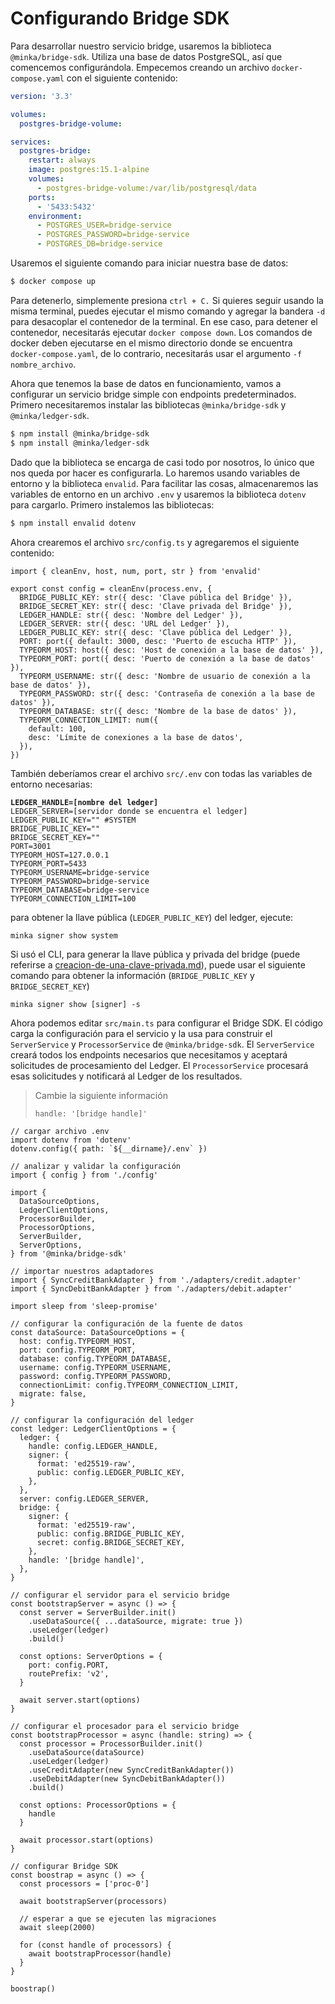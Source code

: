 # Configurando Bridge SDK

Para desarrollar nuestro servicio bridge, usaremos la biblioteca `@minka/bridge-sdk`. Utiliza una base de datos PostgreSQL, así que comencemos configurándola. Empecemos creando un archivo `docker-compose.yaml` con el siguiente contenido:

```yaml
version: '3.3'

volumes:
  postgres-bridge-volume:

services:
  postgres-bridge:
    restart: always
    image: postgres:15.1-alpine
    volumes:
      - postgres-bridge-volume:/var/lib/postgresql/data
    ports:
      - '5433:5432'
    environment:
      - POSTGRES_USER=bridge-service
      - POSTGRES_PASSWORD=bridge-service
      - POSTGRES_DB=bridge-service
```

Usaremos el siguiente comando para iniciar nuestra base de datos:

```bash
$ docker compose up
```

Para detenerlo, simplemente presiona `ctrl + C.` Si quieres seguir usando la misma terminal, puedes ejecutar el mismo comando y agregar la bandera `-d` para desacoplar el contenedor de la terminal. En ese caso, para detener el contenedor, necesitarás ejecutar `docker compose down`. Los comandos de docker deben ejecutarse en el mismo directorio donde se encuentra `docker-compose.yaml`, de lo contrario, necesitarás usar el argumento `-f nombre_archivo`.

Ahora que tenemos la base de datos en funcionamiento, vamos a configurar un servicio bridge simple con endpoints predeterminados. Primero necesitaremos instalar las bibliotecas `@minka/bridge-sdk` y `@minka/ledger-sdk`.

```bash
$ npm install @minka/bridge-sdk
$ npm install @minka/ledger-sdk
```

Dado que la biblioteca se encarga de casi todo por nosotros, lo único que nos queda por hacer es configurarla. Lo haremos usando variables de entorno y la biblioteca `envalid`. Para facilitar las cosas, almacenaremos las variables de entorno en un archivo `.env` y usaremos la biblioteca `dotenv` para cargarlo. Primero instalemos las bibliotecas:

```bash
$ npm install envalid dotenv
```

Ahora crearemos el archivo `src/config.ts` y agregaremos el siguiente contenido:

```tsx
import { cleanEnv, host, num, port, str } from 'envalid'

export const config = cleanEnv(process.env, {
  BRIDGE_PUBLIC_KEY: str({ desc: 'Clave pública del Bridge' }),
  BRIDGE_SECRET_KEY: str({ desc: 'Clave privada del Bridge' }),
  LEDGER_HANDLE: str({ desc: 'Nombre del Ledger' }),
  LEDGER_SERVER: str({ desc: 'URL del Ledger' }),
  LEDGER_PUBLIC_KEY: str({ desc: 'Clave pública del Ledger' }),
  PORT: port({ default: 3000, desc: 'Puerto de escucha HTTP' }),
  TYPEORM_HOST: host({ desc: 'Host de conexión a la base de datos' }),
  TYPEORM_PORT: port({ desc: 'Puerto de conexión a la base de datos' }),
  TYPEORM_USERNAME: str({ desc: 'Nombre de usuario de conexión a la base de datos' }),
  TYPEORM_PASSWORD: str({ desc: 'Contraseña de conexión a la base de datos' }),
  TYPEORM_DATABASE: str({ desc: 'Nombre de la base de datos' }),
  TYPEORM_CONNECTION_LIMIT: num({
    default: 100,
    desc: 'Límite de conexiones a la base de datos',
  }),
})
```

También deberíamos crear el archivo `src/.env` con todas las variables de entorno necesarias:

<pre><code><strong>LEDGER_HANDLE=[nombre del ledger]
</strong>LEDGER_SERVER=[servidor donde se encuentra el ledger]
LEDGER_PUBLIC_KEY="" #SYSTEM
BRIDGE_PUBLIC_KEY="" 
BRIDGE_SECRET_KEY="" 
PORT=3001
TYPEORM_HOST=127.0.0.1
TYPEORM_PORT=5433
TYPEORM_USERNAME=bridge-service
TYPEORM_PASSWORD=bridge-service
TYPEORM_DATABASE=bridge-service
TYPEORM_CONNECTION_LIMIT=100
</code></pre>

para obtener la llave pública (`LEDGER_PUBLIC_KEY`) del ledger, ejecute:&#x20;

```
minka signer show system
```

Si usó el CLI, para generar la llave pública y privada del bridge (puede referirse a [creacion-de-una-clave-privada.md](../integrando-con-un-riel-de-sistema-de-pago-de-tiempo-real/creacion-de-una-clave-privada.md "mention")), puede usar el siguiente comando para obtener la información (`BRIDGE_PUBLIC_KEY` y `BRIDGE_SECRET_KEY`)&#x20;

```
minka signer show [signer] -s
```

Ahora podemos editar `src/main.ts` para configurar el Bridge SDK. El código carga la configuración para el servicio y la usa para construir el `ServerService` y `ProcessorService` de `@minka/bridge-sdk`. El `ServerService` creará todos los endpoints necesarios que necesitamos y aceptará solicitudes de procesamiento del Ledger. El `ProcessorService` procesará esas solicitudes y notificará al Ledger de los resultados.

> Cambie la siguiente información
>
> ```
> handle: '[bridge handle]'
> ```



```tsx
// cargar archivo .env
import dotenv from 'dotenv'
dotenv.config({ path: `${__dirname}/.env` })

// analizar y validar la configuración
import { config } from './config'

import {
  DataSourceOptions,
  LedgerClientOptions,
  ProcessorBuilder,
  ProcessorOptions,
  ServerBuilder,
  ServerOptions,
} from '@minka/bridge-sdk'

// importar nuestros adaptadores
import { SyncCreditBankAdapter } from './adapters/credit.adapter'
import { SyncDebitBankAdapter } from './adapters/debit.adapter'

import sleep from 'sleep-promise'

// configurar la configuración de la fuente de datos
const dataSource: DataSourceOptions = {
  host: config.TYPEORM_HOST,
  port: config.TYPEORM_PORT,
  database: config.TYPEORM_DATABASE,
  username: config.TYPEORM_USERNAME,
  password: config.TYPEORM_PASSWORD,
  connectionLimit: config.TYPEORM_CONNECTION_LIMIT,
  migrate: false,
}

// configurar la configuración del ledger
const ledger: LedgerClientOptions = {
  ledger: {
    handle: config.LEDGER_HANDLE,
    signer: {
      format: 'ed25519-raw',
      public: config.LEDGER_PUBLIC_KEY,
    },
  },
  server: config.LEDGER_SERVER,
  bridge: {
    signer: {
      format: 'ed25519-raw',
      public: config.BRIDGE_PUBLIC_KEY,
      secret: config.BRIDGE_SECRET_KEY,
    },
    handle: '[bridge handle]',
  },
}

// configurar el servidor para el servicio bridge
const bootstrapServer = async () => {
  const server = ServerBuilder.init()
    .useDataSource({ ...dataSource, migrate: true })
    .useLedger(ledger)
    .build()

  const options: ServerOptions = {
    port: config.PORT,
    routePrefix: 'v2',
  }

  await server.start(options)
}

// configurar el procesador para el servicio bridge
const bootstrapProcessor = async (handle: string) => {
  const processor = ProcessorBuilder.init()
    .useDataSource(dataSource)
    .useLedger(ledger)
    .useCreditAdapter(new SyncCreditBankAdapter())
    .useDebitAdapter(new SyncDebitBankAdapter())
    .build()

  const options: ProcessorOptions = {
    handle
  }

  await processor.start(options)
}

// configurar Bridge SDK
const boostrap = async () => {
  const processors = ['proc-0']

  await bootstrapServer(processors)

  // esperar a que se ejecuten las migraciones
  await sleep(2000)

  for (const handle of processors) {
    await bootstrapProcessor(handle)
  }
}

boostrap()
```

